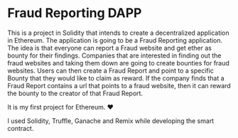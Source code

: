 # Fraud Reporting DAPP

This is a project in Solidity that intends to create a decentralized application in Ethereum. The application is going to be a Fraud Reporting application. The idea is that everyone can report a Fraud website and get ether as bounty for their findings. Companies that are interested in finding out the fraud websites and taking them down are going to create bounties for fraud websites. Users can then create a Fraud Report and point to a specific Bounty that they would like to claim as reward. If the company finds that a Fraud Report contains a url that points to a fraud website, then it can reward the bounty to the creator of that Fraud Report.

It is my first project for Ethereum. :heart:

I used Solidity, Truffle, Ganache and Remix while developing the smart contract.
